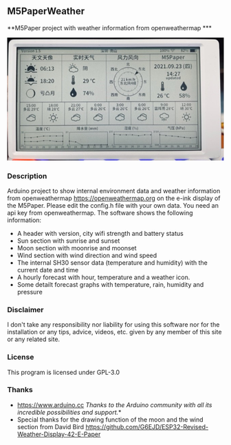 
## M5PaperWeather
  **M5Paper project with weather information from openweathermap ***

   ![M5PaperWeather](images/M5PaperWeather.png "M5Paper")


### Description
  Arduino project to show internal environment data and weather information from 
  openweathermap https://openweathermap.org on the e-ink display of the M5Paper.
  Please edit the config.h file with your own data.
  You need an api key from openweathermap.
  The software shows the following information:
  * A header with version, city wifi strength and battery status
  * Sun section with sunrise and sunset 
  * Moon section with moonrise and moonset
  * Wind section with wind direction and wind speed
  * The internal SH30 sensor data (temperature and humidity) with the current date and time
  * A hourly forecast with hour, temperature and a weather icon.
  * Some detailt forecast graphs with temperature, rain, humidity and pressure

### Disclaimer
   I don't take any responsibility nor liability for using this software nor for the 
   installation or any tips, advice, videos, etc. given by any member of this site or any related site.

### License
   This program is licensed under GPL-3.0

### Thanks
   * https://www.arduino.cc
     *Thanks to the Arduino community with all its incredible possibilities and support.** 
   * Special thanks for the drawing function of the moon and the wind section from David Bird
     https://github.com/G6EJD/ESP32-Revised-Weather-Display-42-E-Paper
